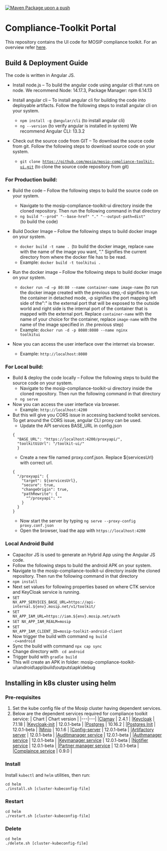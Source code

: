 [![Maven Package upon a push](https://github.com/mosip/mosip-compliance-toolkit-ui/actions/workflows/push_trigger.yml/badge.svg?branch=1.1.0)](https://github.com/mosip/mosip-compliance-toolkit-ui/actions/workflows/push_trigger.yml)

# Compliance-Toolkit Portal

This repository contains the UI code for MOSIP compliance toolkit. For an overview refer [here](https://docs.mosip.io/compliance-tool-kit). 

## Build &amp; Deployment Guide

The code is written in Angular JS. 
  
- Install node.js – To build the angular code using angular cli that runs on node. 
  We recommend Node: 14.17.3, Package Manager: npm 6.14.13
  
- Install angular cli – To install angular cli for building the code into deployable artifacts. Follow the following steps to install angular cli on your system.
  - <code>npm install -g @angular/cli</code> (to install angular cli)
  - <code>ng --version</code> (to verify angular is installed in system)
  We recommend Angular CLI: 13.3.2
  
- Check out the source code from GIT – To download the source code from git. Follow the following steps to download source code on your system.
  - <code>git clone https://github.com/mosip/mosip-compliance-toolkit-ui.git</code> (to clone the source code repository from git)

### For Production build:

- Build the code – Follow the following steps to build the source code on your system.
  - Navigate to the mosip-compliance-toolkit-ui directory inside the cloned repository. Then run the following command in that directory
  - <code>ng build "--prod" "--base-href" "." "--output-path=dist" </code>(to build the code)

- Build Docker Image – Follow the following steps to build docker image on your system.
  - <code>docker build -t name . </code>(to build the docker image, replace <code>name</code> with the name of the image you want, &quot;.&quot; Signifies the current directory from where the docker file has to be read.
  - Example: <code>docker build -t toolkitui .</code>
- Run the docker image – Follow the following steps to build docker image on your system.
  - <code>docker run –d –p 80:80 --name container-name image-name</code> (to run the docker image created with the previous step,-d signifies to run the container in detached mode, -p signifies the port mapping left side of the&quot;:&quot; is the external port that will be exposed to the outside world and right side is the internal port of the container that is mapped with the external port. Replace <code>container-name</code> with the name of your choice for the container, replace <code>image-name</code> with the name of the image specified in .the previous step)
  - Example: <code>docker run -d -p 8080:8080 --name nginx toolkitui</code>
- Now you can access the user interface over the internet via browser.
  - Example: <code>http://localhost:8080</code>
  
### For Local build:
- Build & deploy the code locally – Follow the following steps to build the source code on your system.
  - Navigate to the mosip-compliance-toolkit-ui directory inside the cloned repository. Then run the following command in that directory
  - <code>ng serve</code>
- Now you can access the user interface via browser.
  - Example: <code>http://localhost:4200</code>
- But this will give you CORS issue in accessing backend toolkit services. To get around the CORS issue, angular CLI proxy can be used.
  - Update the API services BASE_URL in config.json
  ```
  {  
	"BASE_URL": "https://localhost:4200/proxyapi/",    
	"toolkitUiUrl": "/toolkit-ui/"
	}
  ```
  - Create a new file named proxy.conf.json. Replace ${servicesUrl} with correct url.
  ```
  {
    "/proxyapi": {
      "target": ${servicesUrl},
      "secure": true,
      "changeOrigin": true,
      "pathRewrite": {
        "^/proxyapi": ""
      }
    }    
  }
  ```
  - Now start the server by typing <code>ng serve --proxy-config proxy.conf.json</code>
  - Open the browser, load the app with <code>https://localhost:4200</code>

### Local Android Build
  - Capacitor JS is used to generate an Hybrid App using the Angular JS code.
  - Follow the following steps to build the android APK on your system.
  - Navigate to the mosip-compliance-toolkit-ui directory inside the cloned repository. Then run the following command in that directory
  - <code>npm install</code>
  - Next set values for following properties based on where CTK service and KeyCloak service is running.
  - <code>SET NX_APP_SERVICES_BASE_URL=https://api-internal.${env}.mosip.net/v1/toolkit/</code>
  - <code>SET NX_APP_IAM_URL=https://iam.${env}.mosip.net/auth</code>
  - <code>SET NX_APP_IAM_REALM=mosip</code>
  - <code>SET NX_APP_IAM_CLIENT_ID=mosip-toolkit-android-client</code>
  - Now trigger the build with command <code>ng build -c=android</code>
  - Sync the build with command <code>npx cap sync</code>
  - Change directory with <code> cd android</code>
  - Trigger build with <code>gradle build</code>
  - This will create an APK in folder: mosip-compliance-toolkit-ui\android\app\build\outputs\apk\debug
  
## Installing in k8s cluster using helm
### Pre-requisites
1. Set the kube config file of the Mosip cluster having dependent services.
1. Below are the dependent services required for compliance toolkit service:
    | Chart | Chart version |
    |---|---|
    |[Clamav](https://github.com/mosip/mosip-infra/tree/v1.2.0.1-B1/deployment/v3/external/antivirus/clamav) | 2.4.1 |
    |[Keycloak](https://github.com/mosip/mosip-infra/tree/v1.2.0.1-B1/deployment/v3/external/iam) | 7.1.18 |
    |[Keycloak-init](https://github.com/mosip/mosip-infra/tree/v1.2.0.1-B1/deployment/v3/external/iam) | 12.0.1-beta |
    |[Postgres](https://github.com/mosip/mosip-infra/tree/v1.2.0.1-B1/deployment/v3/external/postgres) | 10.16.2 |
    |[Postgres Init](https://github.com/mosip/mosip-infra/tree/v1.2.0.1-B1/deployment/v3/external/postgres) | 12.0.1-beta |
    |[Minio](https://github.com/mosip/mosip-infra/tree/v1.2.0.1-B1/deployment/v3/external/object-store) | 10.1.6 |
    |[Config-server](https://github.com/mosip/mosip-infra/tree/v1.2.0.1-B1/deployment/v3/mosip/config-server) | 12.0.1-beta |
    |[Artifactory server](https://github.com/mosip/mosip-infra/tree/v1.2.0.1-B1/deployment/v3/mosip/artifactory) | 12.0.1-beta |
    |[Auditmanager service](https://github.com/mosip/mosip-infra/blob/v1.2.0.1-B1/deployment/v3/mosip/kernel/install.sh) | 12.0.1-beta |
    |[Authmanager service](https://github.com/mosip/mosip-infra/blob/v1.2.0.1-B1/deployment/v3/mosip/kernel/install.sh) | 12.0.1-beta |
    |[Keymanager service](https://github.com/mosip/mosip-infra/blob/v1.2.0.1-B1/deployment/v3/mosip/kernel/install.sh) | 12.0.1-beta |
    |[Notifier service](https://github.com/mosip/mosip-infra/blob/v1.2.0.1-B1/deployment/v3/mosip/kernel/install.sh) | 12.0.1-beta |
    |[Partner manager service](https://github.com/mosip/mosip-infra/blob/v1.2.0.1-B1/deployment/v3/mosip/pms/install.sh) | 12.0.1-beta |
    |[Complaince service](https://github.com/mosip/mosip-compliance-toolkit/blob/v0.9/README.md) | 0.9.0 |
### Install
Install `kubectl` and `helm` utilities, then run:
```
cd helm
./install.sh [cluster-kubeconfig-file]
```
### Restart
```
cd helm
./restart.sh [cluster-kubeconfig-file]
```
### Delete
```
cd helm
./delete.sh [cluster-kubeconfig-file]
```
